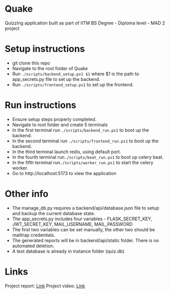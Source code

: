 # Quake
Quizzing application built as part of IITM BS Degree - Diploma level - MAD 2 project

# Setup instructions
- git clone this repo
- Navigate to the root folder of Quake
- Run `./scripts/backend_setup.ps1 $1` where $1 is the path to app_secrets.py file to set up the backend.
- Run `./scripts/frontend_setup.ps1` to set up the frontend.

# Run instructions
- Ensure setup steps properly completed.
- Navigate to root folder and create 5 terminals
- In the first terminal run `./scripts/backend_run.ps1` to boot up the backend.
- In the second terminal run `./scripts/frontend_run.ps1` to boot up the backend.
- In the third terminal launch redis, using default port.
- In the fourth terminal run`./scripts/beat_run.ps1` to boot up celery beat.
- In the fifth terminal run`./scripts/worker_run.ps1` to start the celery worker.
- Go to http://localhost:5173 to view the application

# Other info
- The manage_db.py requires a backend/api/database.json file to setup and backup the current database state.
- The app_secrets.py includes four variables - FLASK_SECRET_KEY, JWT_SECRET_KEY, MAIL_USERNAME, MAIL_PASSWORD 
- The first two variables can be set manually, the other two should be mailtrap credentials.
- The generated reports will be in backend/api/static folder. There is no automated deletion.
- A test database is already in instance folder (quiz.db)

# Links
Project report: [Link](https://drive.google.com/file/d/1VazLerBQTPa53a_Up15i71PA5sjMviy-/view?usp=sharing)
Project video: [Link](https://drive.google.com/file/d/1386fOVpum6oaTS42R0mLWVfVxBQ5tW3O/view?usp=drive_link)